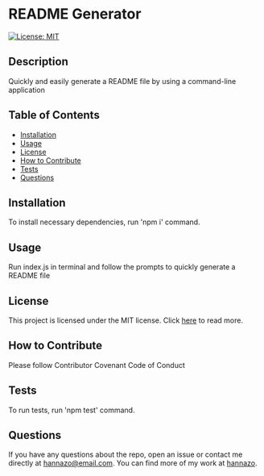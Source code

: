 # README Generator

[![License: MIT](https://img.shields.io/badge/License-MIT-yellow.svg)](https://opensource.org/licenses/MIT)
  
## Description
  
Quickly and easily generate a README file by using a command-line application
  
## Table of Contents

- [Installation](#installation)
- [Usage](#usage)
- [License](#license)
- [How to Contribute](#how-to-contribute)
- [Tests](#tests)
- [Questions](#questions)
  
## Installation
  
To install necessary dependencies, run 'npm i' command.
  
## Usage
  
Run index.js in terminal and follow the prompts to quickly generate a README file
  
## License
    
This project is licensed under the MIT license. Click [here](https://opensource.org/licenses/MIT) to read more.
  
## How to Contribute
  
Please follow Contributor Covenant Code of Conduct
  
## Tests
  
To run tests, run 'npm test' command.
  
## Questions
  
If you have any questions about the repo, open an issue or contact me directly at hannazo@email.com. You can find more of my work at [hannazo](https://github.com/hannazo).